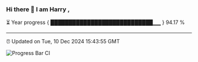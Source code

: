 ### Hi there 👋 I am Harry , 

⏳ Year progress { ████████████████████████████▁▁ } 94.17 %

---

⏰ Updated on Tue, 10 Dec 2024 15:43:55 GMT

![Progress Bar CI](https://github.com/duykhang68/duykhang68/workflows/Progress%20Bar%20CI/badge.svg)
